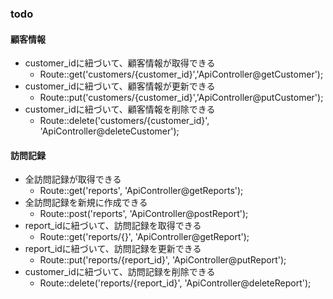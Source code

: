 ### todo

#### 顧客情報
- customer_idに紐づいて、顧客情報が取得できる
  - Route::get('customers/{customer_id}','ApiController@getCustomer');
 - customer_idに紐づいて、顧客情報が更新できる
   - Route::put('customers/{customer_id}','ApiController@putCustomer');
- customer_idに紐づいて、顧客情報を削除できる
  - Route::delete('customers/{customer_id}', 'ApiController@deleteCustomer');

#### 訪問記録
- 全訪問記録が取得できる
  - Route::get('reports', 'ApiController@getReports');
- 全訪問記録を新規に作成できる
  - Route::post('reports', 'ApiController@postReport');
- report_idに紐づいて、訪問記録を取得できる
  -   Route::get('reports/{}', 'ApiController@getReport');
- report_idに紐づいて、訪問記録を更新できる
  - Route::put('reports/{report_id}', 'ApiController@putReport');
- customer_idに紐づいて、訪問記録を削除できる
  - Route::delete('reports/{report_id}', 'ApiController@deleteReport');

  
  
  
  
